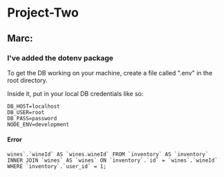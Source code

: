 # Project-Two

## Marc:

### I've added the dotenv package

To get the DB working on your machine, create a file called ".env" in the root directory.

Inside it, put in your local DB credentials like so:

```
DB_HOST=localhost
DB_USER=root
DB_PASS=password
NODE_ENV=development
```

#### Error

`` wines`.`wineId` AS `wines.wineId` FROM `inventory` AS `inventory` INNER JOIN `wines` AS `wines` ON `inventory`.`id` = `wines`.`wineId` WHERE `inventory`.`user_id` = 1; ``
